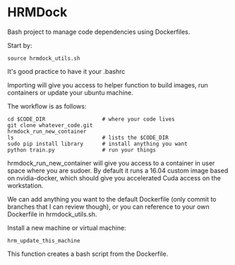 HRMDock
==========

Bash project to manage code dependencies using Dockerfiles.

Start by:

    source hrmdock_utils.sh

It's good practice to have it your .bashrc

Importing will give you access to helper function to build images, run containers or update your ubuntu machine.

The workflow is as follows:

    cd $CODE_DIR                  # where your code lives
    git clone whatever_code.git
    hrmdock_run_new_container
    ls                            # lists the $CODE_DIR
    sudo pip install library      # install anything you want
    python train.py               # run your things

hrmdock_run_new_container will give you access to a container in user space where you are sudoer. By default it runs a 16.04 custom image based on nvidia-docker, which should give you accelerated Cuda access on the workstation.

We can add anything you want to the default Dockerfile (only commit to branches that I can review though), or you can reference to your own Dockerfile in hrmdock_utils.sh.

Install a new machine or virtual machine:

	hrm_update_this_machine

This function creates a bash script from the Dockerfile.